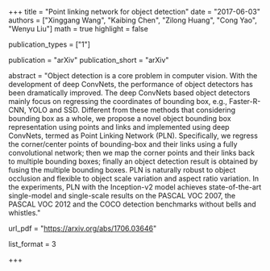 +++
title = "Point linking network for object detection"
date = "2017-06-03"
authors = ["Xinggang Wang", "Kaibing Chen", "Zilong Huang", "Cong Yao", "Wenyu Liu"]
math = true
highlight = false

publication_types = ["1"]

publication = "arXiv"
publication_short = "arXiv"

abstract = "Object detection is a core problem in computer vision. With the development of deep ConvNets, the performance of object detectors has been dramatically improved. The deep ConvNets based object detectors mainly focus on regressing the coordinates of bounding box, e.g., Faster-R-CNN, YOLO and SSD. Different from these methods that considering bounding box as a whole, we propose a novel object bounding box representation using points and links and implemented using deep ConvNets, termed as Point Linking Network (PLN). Specifically, we regress the corner/center points of bounding-box and their links using a fully convolutional network; then we map the corner points and their links back to multiple bounding boxes; finally an object detection result is obtained by fusing the multiple bounding boxes. PLN is naturally robust to object occlusion and flexible to object scale variation and aspect ratio variation. In the experiments, PLN with the Inception-v2 model achieves state-of-the-art single-model and single-scale results on the PASCAL VOC 2007, the PASCAL VOC 2012 and the COCO detection benchmarks without bells and whistles."

url_pdf = "https://arxiv.org/abs/1706.03646"

list_format = 3

+++
